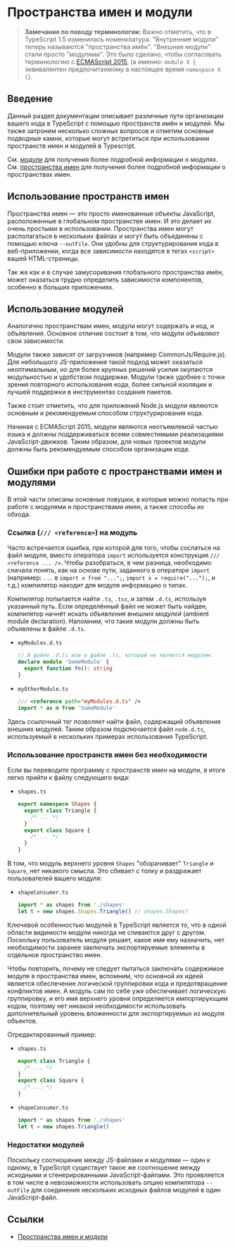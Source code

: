 # Пространства имен и модули

> **Замечание по поводу терминологии:**
> Важно отметить, что в TypeScript 1.5 изменилась номенклатура.
> "Внутренние модули" теперь называются "пространства имён".
> "Внешние модули" стали просто "модулями". Это было сделано, чтобы согласовать терминологию с [ECMAScript 2015](http://www.ecma-international.org/ecma-262/6.0/), (а именно: `module X {` эквивалентен предпочитаемому в настоящее время `namespace X {`).

## Введение

Данный раздел документации описывает различные пути организации вашего кода в TypeScript с помощью пространств имён и модулей.
Мы также затронем несколько сложных вопросов и отметим основные подводные камни, которые могут встретиться при использовании пространств имен и модулей в Typescript.

См. [модули](modules.md) для получения более подробной информации о модулях.
См. [пространства имен](namespaces.md) для получения более подробной информации о пространствах имен.

## Использование пространств имен

Пространства имен — это просто именованные объекты JavaScript, расположенные в глобальном пространстве имен. И это делает их очень простыми в использовании.
Пространства имен могут располагаться в нескольких файлах и могут быть объединены с помощью ключа `--outFile`.
Они удобны для структурирования кода в веб-приложении, когда все зависимости находятся в тегах `<script>` вашей HTML-страницы.

Так же как и в случае замусоривания глобального пространства имён, может оказаться трудно определить зависимости компонентов, особенно в больших приложениях.

## Использование модулей

Аналогично пространствам имен, модули могут содержать и код, и объявления. Основное отличие состоит в том, что модули _объявляют_ свои зависимости.

Модули также зависят от загрузчиков (например CommonJs/Require.js).
Для небольшого JS-приложения такой подход может оказаться неоптимальным, но для более крупных решений усилия окупаются модульностью и удобством поддержки.
Модули также удобнее с точки зрения повторного использования кода, более сильной изоляции и лучшей поддержки в инструментах создания пакетов.

Также стоит отметить, что для приложений Node.js модули являются основным и рекомендуемым способом структурирования кода.

Начиная с ECMAScript 2015, модули являются неотъемлемой частью языка и должны поддерживаться всеми совместимыми реализациями JavaScript-движков.
Таким образом, для новых проектов модули должны быть рекомендуемым способом организации кода.

## Ошибки при работе с пространствами имен и модулями

В этой части описаны основные ловушки, в которые можно попасть при работе с модулями и пространствами имен, а также способы их обхода.

### Ссылка (`/// <reference>`) на модуль

Часто встречается ошибка, при которой для того, чтобы сослаться на файл модуля, вместо оператора `import` используется конструкция `/// <reference ... />`.
Чтобы разобраться, в чем разница, необходимо сначала понять, как на основе пути, заданного в операторе `import` (например: `...` в `import x from "...";`, `import x = require("...");`, и т.д.) компилятор находит для модуля информацию о типах.

Компилятор попытается найти `.ts`, `.tsx`, и затем `.d.ts`, используя указанный путь.
Если определённый файл не может быть найден, компилятор начнёт искать _объявления внешних модулей_ (ambient module declaration).
Напомним, что такие модули должны быть объявлены в файле `.d.ts`.

- `myModules.d.ts`

  ```ts
  // В файле .d.ts или в файле .ts, который не является модулем:
  declare module 'SomeModule' {
    export function fn(): string
  }
  ```

- `myOtherModule.ts`

  ```ts
  /// <reference path="myModules.d.ts" />
  import * as m from 'SomeModule'
  ```

Здесь ссылочный тег позволяет найти файл, содержащий объявления внешних модулей.
Таким образом подключается файл `node.d.ts`, используемый в нескольких примерах использования TypeScript.

### Использование пространств имен без необходимости

Если вы переводите программу с пространств имен на модули, в итоге легко прийти к файлу следующего вида:

- `shapes.ts`

  ```ts
  export namespace Shapes {
    export class Triangle {
      /* ... */
    }
    export class Square {
      /* ... */
    }
  }
  ```

В том, что модуль верхнего уровня `Shapes` "оборачивает" `Triangle` и `Square`, нет никакого смысла.
Это сбивает с толку и раздражает пользователей вашего модуля:

- `shapeConsumer.ts`

  ```ts
  import * as shapes from './shapes'
  let t = new shapes.Shapes.Triangle() // shapes.Shapes?
  ```

Ключевой особенностью модулей в TypeScript является то, что в одной области видимости модули никогда не сливаются друг с другом.
Поскольку пользователь модуля решает, какое имя ему назначить, нет необходимости заранее заключать экспортируемые элементы в отдельное пространство имен.

Чтобы повторить, почему не следует пытаться заключать содержимое модуля в пространства имен, вспомним, что основной их идеей является обеспечение логической группировки кода и предотвращение конфликтов имен.
А модуль сам по себе уже обеспечивает логическую группировку, и его имя верхнего уровня определяется импортирующим кодом, поэтому нет никакой необходимости использовать дополнительный уровень вложенности для экспортируемых из модуля объектов.

Отредактированный пример:

- `shapes.ts`

  ```ts
  export class Triangle {
    /* ... */
  }
  export class Square {
    /* ... */
  }
  ```

- `shapeConsumer.ts`

  ```ts
  import * as shapes from './shapes'
  let t = new shapes.Triangle()
  ```

### Недостатки модулей

Поскольку соотношение между JS-файлами и модулями — один к одному, в TypeScript существует такое же соотношение между исходными и сгенерированными JavaScript-файлами.
Это проявляется в том числе в невозможности использовать опцию компилятора `--outFile` для соединения нескольких исходных файлов модулей в один JavaScript-файл.

## Ссылки

- [Пространства имен и модули](http://typescript-lang.ru/docs/Namespaces%20and%20Modules.html)
